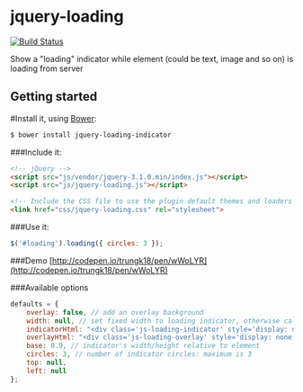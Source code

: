 # jquery-loading

[![Build Status](https://travis-ci.org/trungk18/jquery-loading.svg)](https://travis-ci.org/trungk18/jquery-loading)

Show a "loading" indicator while element (could be text, image and so on) is loading from server

## Getting started

#Install it, using [Bower](http://bower.io/):

```sh
$ bower install jquery-loading-indicator
```

###Include it:

```html
<!-- jQuery -->
<script src="js/vendor/jquery-3.1.0.min/index.js"></script>
<script src="js/jquery-loading.js"></script>

<!-- Include the CSS file to use the plugin default themes and loaders -->
<link href="css/jquery-loading.css" rel="stylesheet">
```

###Use it:

```javascript
$('#loading').loading({ circles: 3 });
```
###Demo
[http://codepen.io/trungk18/pen/wWoLYR](http://codepen.io/trungk18/pen/wWoLYR)


###Available options

```javascript
defaults = {
    overlay: false, // add an overlay background
    width: null, // set fixed width to loading indicator, otherwise calculated relative to element
    indicatorHtml: "<div class='js-loading-indicator' style='display: none;'></div>",
    overlayHtml: "<div class='js-loading-overlay' style='display: none;'></div>",
    base: 0.9, // indicator's width/height relative to element
    circles: 3, // number of indicator circles: maximum is 3
    top: null,
    left: null
};
```
